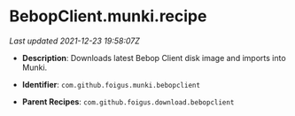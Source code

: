 # BebopClient.munki.recipe

_Last updated 2021-12-23 19:58:07Z_

- **Description**: Downloads latest Bebop Client disk image and imports into Munki.

- **Identifier**: `com.github.foigus.munki.bebopclient`

- **Parent Recipes**: `com.github.foigus.download.bebopclient`